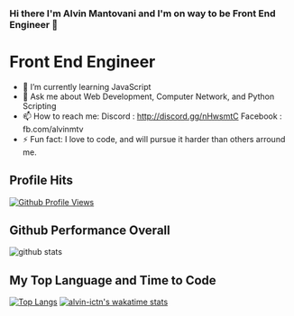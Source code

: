 ### Hi there I'm Alvin Mantovani and I'm on way to be Front End Engineer 👋
# Front End Engineer

- 🌱 I’m currently learning JavaScript
- 💬 Ask me about Web Development, Computer Network, and Python Scripting
- 📫 How to reach me: 
    Discord  : http://discord.gg/nHwsmtC
    Facebook : fb.com/alvinmtv
- ⚡ Fun fact: I love to code, and will pursue it harder than others arround me.

## Profile Hits
[![Github Profile Views](https://hits.seeyoufarm.com/api/count/incr/badge.svg?url=https%3A%2F%2Fgithub.com%2Falvin-ictn&count_bg=%23c43c00&title_bg=%23555555&icon=github.svg&icon_color=%23E7E7E7&title=alvin-ictn+Profile+Views&edge_flat=false)](https://github.com/alvin-ictn/)

## Github Performance Overall
![github stats](https://github-readme-stats.vercel.app/api?username=alvin-ictn&show_icons=true&count_private=true&theme=dark)

## My Top Language and Time to Code
[![Top Langs](https://github-readme-stats.vercel.app/api/top-langs/?username=alvin-ictn&layout=compact&langs_count=10)](https://github.com/alvin-ictn/) [![alvin-ictn's wakatime stats](https://github-readme-stats.vercel.app/api/wakatime?username=alvinictn)](https://github.com/alvin-ictn/)

